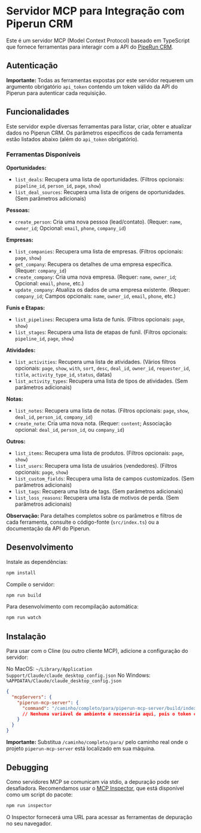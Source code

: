 # Servidor MCP para Integração com Piperun CRM

Este é um servidor MCP (Model Context Protocol) baseado em TypeScript que fornece ferramentas para interagir com a API do [PipeRun CRM](https://www.pipe.run/).

## Autenticação

**Importante:** Todas as ferramentas expostas por este servidor requerem um argumento obrigatório `api_token` contendo um token válido da API do Piperun para autenticar cada requisição.

## Funcionalidades

Este servidor expõe diversas ferramentas para listar, criar, obter e atualizar dados no Piperun CRM. Os parâmetros específicos de cada ferramenta estão listados abaixo (além do `api_token` obrigatório).

### Ferramentas Disponíveis

**Oportunidades:**
*   `list_deals`: Recupera uma lista de oportunidades. (Filtros opcionais: `pipeline_id`, `person_id`, `page`, `show`)
*   `list_deal_sources`: Recupera uma lista de origens de oportunidades. (Sem parâmetros adicionais)

**Pessoas:**
*   `create_person`: Cria uma nova pessoa (lead/contato). (Requer: `name`, `owner_id`; Opcional: `email`, `phone`, `company_id`)

**Empresas:**
*   `list_companies`: Recupera uma lista de empresas. (Filtros opcionais: `page`, `show`)
*   `get_company`: Recupera os detalhes de uma empresa específica. (Requer: `company_id`)
*   `create_company`: Cria uma nova empresa. (Requer: `name`, `owner_id`; Opcional: `email`, `phone`, etc.)
*   `update_company`: Atualiza os dados de uma empresa existente. (Requer: `company_id`; Campos opcionais: `name`, `owner_id`, `email`, `phone`, etc.)

**Funis e Etapas:**
*   `list_pipelines`: Recupera uma lista de funis. (Filtros opcionais: `page`, `show`)
*   `list_stages`: Recupera uma lista de etapas de funil. (Filtros opcionais: `pipeline_id`, `page`, `show`)

**Atividades:**
*   `list_activities`: Recupera uma lista de atividades. (Vários filtros opcionais: `page`, `show`, `with`, `sort`, `desc`, `deal_id`, `owner_id`, `requester_id`, `title`, `activity_type_id`, `status`, datas)
*   `list_activity_types`: Recupera uma lista de tipos de atividades. (Sem parâmetros adicionais)

**Notas:**
*   `list_notes`: Recupera uma lista de notas. (Filtros opcionais: `page`, `show`, `deal_id`, `person_id`, `company_id`)
*   `create_note`: Cria uma nova nota. (Requer: `content`; Associação opcional: `deal_id`, `person_id`, ou `company_id`)

**Outros:**
*   `list_items`: Recupera uma lista de produtos. (Filtros opcionais: `page`, `show`)
*   `list_users`: Recupera uma lista de usuários (vendedores). (Filtros opcionais: `page`, `show`)
*   `list_custom_fields`: Recupera uma lista de campos customizados. (Sem parâmetros adicionais)
*   `list_tags`: Recupera uma lista de tags. (Sem parâmetros adicionais)
*   `list_loss_reasons`: Recupera uma lista de motivos de perda. (Sem parâmetros adicionais)

**Observação:** Para detalhes completos sobre os parâmetros e filtros de cada ferramenta, consulte o código-fonte (`src/index.ts`) ou a documentação da API do Piperun.

## Desenvolvimento

Instale as dependências:
```bash
npm install
```

Compile o servidor:
```bash
npm run build
```

Para desenvolvimento com recompilação automática:
```bash
npm run watch
```

## Instalação

Para usar com o Cline (ou outro cliente MCP), adicione a configuração do servidor:

No MacOS: `~/Library/Application Support/Claude/claude_desktop_config.json`
No Windows: `%APPDATA%/Claude/claude_desktop_config.json`

```json
{
  "mcpServers": {
    "piperun-mcp-server": {
      "command": "/caminho/completo/para/piperun-mcp-server/build/index.js"
      // Nenhuma variável de ambiente é necessária aqui, pois o token é passado por ferramenta
    }
  }
}
```
**Importante:** Substitua `/caminho/completo/para/` pelo caminho real onde o projeto `piperun-mcp-server` está localizado em sua máquina.

## Debugging

Como servidores MCP se comunicam via stdio, a depuração pode ser desafiadora. Recomendamos usar o [MCP Inspector](https://github.com/modelcontextprotocol/inspector), que está disponível como um script do pacote:

```bash
npm run inspector
```

O Inspector fornecerá uma URL para acessar as ferramentas de depuração no seu navegador.
